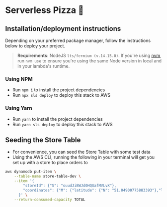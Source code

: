 # Serverless Pizza 🍕

## Installation/deployment instructions

Depending on your preferred package manager, follow the instructions below to deploy your project.

> **Requirements**: NodeJS `lts/fermium (v.14.15.0)`. If you're using [nvm](https://github.com/nvm-sh/nvm), run `nvm use` to ensure you're using the same Node version in local and in your lambda's runtime.

### Using NPM

- Run `npm i` to install the project dependencies
- Run `npx sls deploy` to deploy this stack to AWS

### Using Yarn

- Run `yarn` to install the project dependencies
- Run `yarn sls deploy` to deploy this stack to AWS

## Seeding the Store Table

- For convenience, you can seed the Store Table with some test data
- Using the AWS CLI, running the following in your terminal will get you set up with a store to place orders to

```bash
aws dynamodb put-item \
    --table-name store-table-dev \
    --item '{
        "storeId": {"S": "ouudJiBWJd0HQUafMVLvX"},
        "coordinates": {"M": {"latitude": {"N": "51.04900775883393"},"longitude": {"N": "-114.08263067482211"}}}
      }' \
    --return-consumed-capacity TOTAL
```
